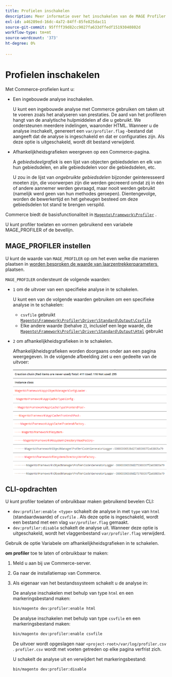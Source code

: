 ```yaml
---
title: Profielen inschakelen
description: Meer informatie over het inschakelen van de MAGE Profiler om met uw analysehulpmiddelen te gebruiken.
exl-id: a46289ed-16dc-4a72-84ff-85fe825dac11
source-git-commit: 95ffff39d82cc9027fa633dffedf15193040802d
workflow-type: tm+mt
source-wordcount: '373'
ht-degree: 0%

---
```


# Profielen inschakelen

Met Commerce-profielen kunt u:

- Een ingebouwde analyse inschakelen.

  U kunt een ingebouwde analyse met Commerce gebruiken om taken uit te voeren zoals het analyseren van prestaties. De aard van het profileren hangt van de analytische hulpmiddelen af die u gebruikt. We ondersteunen meerdere indelingen, waaronder HTML. Wanneer u de analyse inschakelt, genereert een `var/profiler.flag` -bestand dat aangeeft dat de analyse is ingeschakeld en dat er configuraties zijn. Als deze optie is uitgeschakeld, wordt dit bestand verwijderd.

- Afhankelijkheidsgrafieken weergeven op een Commerce-pagina.

  A _gebiedsdeelgrafiek_ is een lijst van objecten gebiedsdelen en elk van hun gebiedsdelen, en alle gebiedsdelen voor die gebiedsdelen, etc.

  U zou in de lijst van _ongebruikte gebiedsdelen_ bijzonder geinteresseerd moeten zijn, die voorwerpen zijn die werden gecreeerd omdat zij in één of andere aannemer werden gevraagd, maar nooit werden gebruikt (namelijk werd geen van hun methodes geroepen). Dientengevolge, worden de bewerkertijd en het geheugen besteed om deze gebiedsdelen tot stand te brengen verspild.

Commerce biedt de basisfunctionaliteit in [`Magento\Framework\Profiler`][profiler] .

U kunt profiler toelaten en vormen gebruikend een variabele MAGE_PROFILER of de bevellijn.

## MAGE_PROFILER instellen

U kunt de waarde van `MAGE_PROFILER` op om het even welke die manieren plaatsen in [&#x200B; worden besproken de waarde van laarzentrekkerparameters &#x200B;](../bootstrap/set-parameters.md) plaatsen.

`MAGE_PROFILER` ondersteunt de volgende waarden:

- `1` om de uitvoer van een specifieke analyse in te schakelen.

  U kunt een van de volgende waarden gebruiken om een specifieke analyse in te schakelen:

   - `csvfile` gebruikt [`Magento\Framework\Profiler\Driver\Standard\Output\Csvfile`][csvfile]
   - Elke andere waarde (behalve `2`), inclusief een lege waarde, die [`Magento\Framework\Profiler\Driver\Standard\Output\Html`][html] gebruikt

- `2` om afhankelijkheidsgrafieken in te schakelen.

  Afhankelijkheidsgrafieken worden doorgaans onder aan een pagina weergegeven. In de volgende afbeelding ziet u een gedeelte van de uitvoer:

  ![&#x200B; grafieken van de Afhankelijkheid &#x200B;](../../assets/configuration/depend-graphs.png)

## CLI-opdrachten

U kunt profiler toelaten of onbruikbaar maken gebruikend bevelen CLI:

- `dev:profiler:enable <type>` schakelt de analyse in met `type` van `html` (standaardwaarde) of `csvfile` . Als deze optie is ingeschakeld, wordt een bestand met een vlag `var/profiler.flag` gemaakt.
- `dev:profiler:disable` schakelt de analyse uit. Wanneer deze optie is uitgeschakeld, wordt het vlaggenbestand `var/profiler.flag` verwijderd.

Gebruik de optie Variabele om afhankelijkheidsgrafieken in te schakelen.

**om profiler** toe te laten of onbruikbaar te maken:

1. Meld u aan bij uw Commerce-server.
1. Ga naar de installatiemap van Commerce.
1. Als eigenaar van het bestandssysteem schakelt u de analyse in:

   De analyse inschakelen met behulp van type `html` en een markeringsbestand maken:

   ```bash
   bin/magento dev:profiler:enable html
   ```

   De analyse inschakelen met behulp van type `csvfile` en een markeringsbestand maken:

   ```bash
   bin/magento dev:profiler:enable csvfile
   ```

   De uitvoer wordt opgeslagen naar `<project-root>/var/log/profiler.csv` . `profiler.csv` wordt met voeten getreden op elke pagina verfrist zich.

   U schakelt de analyse uit en verwijdert het markeringsbestand:

   ```bash
   bin/magento dev:profiler:disable
   ```

<!-- link definitions -->

[csvfile]: https://github.com/magento/magento2/blob/2.4/lib/internal/Magento/Framework/Profiler/Driver/Standard/Output/Csvfile.php
[html]: https://github.com/magento/magento2/blob/2.4/lib/internal/Magento/Framework/Profiler/Driver/Standard/Output/Html.php
[profiler]: https://github.com/magento/magento2/blob/2.4/lib/internal/Magento/Framework/Profiler.php
